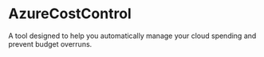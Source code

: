 # AzureCostControl
A tool designed to help you automatically manage your cloud spending and prevent budget overruns.
